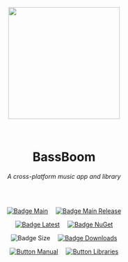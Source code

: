 
<div align = center>

<br>
<br>
    
<img
  src = 'https://cdn.jsdelivr.net/gh/Aptivi/BassBoom@main/BassBoom/OfficialAppIcon-BassBoom-512.png'
  width = 256
  align = center
/>

<br>

# BassBoom
    
*A cross-platform music app and library*

<br>
<br>

[![Badge Main]][Main]   
[![Badge Main Release]][Main Release]

[![Badge Latest]][Latest]   
[![Badge NuGet]][NuGet]

![Badge Size]   
[![Badge Downloads]][Releases]

[![Button Manual]][Manual]   
[![Button Libraries]][Libraries]

</div>
    
<br>

</div>


<!----------------------------------------------------------------------------->

[Releases]: https://github.com/Aptivi/BassBoom/releases
[Latest]: https://github.com/Aptivi/BassBoom/releases/latest
[NuGet]: https://www.nuget.org/packages/BassBoom/

[Main]: https://github.com/Aptivi/BassBoom/actions/workflows/build.yml
[Main Release]: https://github.com/Aptivi/BassBoom/actions/workflows/build-rel.yml

[Libraries]: https://aptivi.gitbook.io/bassboom-manual/project-dependencies
[Manual]: https://aptivi.gitbook.io/bassboom-manual/

<!----------------------------------[ Badges ]--------------------------------->

[Badge Downloads]: https://img.shields.io/github/downloads/Aptivi/BassBoom/total?color=217346&label=Downloads&style=for-the-badge&logoColor=white&logo=DocuSign&labelColor=2d9d5f
[Badge Latest]: https://img.shields.io/github/v/release/Aptivi/BassBoom?color=212121&include_prereleases&label=github&style=for-the-badge&logoColor=white&logo=AzureArtifacts&labelColor=303030
[Badge NuGet]: https://img.shields.io/nuget/vpre/BassBoom?color=012f52&style=for-the-badge&logoColor=white&logo=NuGet&labelColor=004880
[Badge Size]: https://img.shields.io/github/repo-size/Aptivi/BassBoom?color=bb4a28&label=size&logoColor=white&style=for-the-badge&logo=GoogleAnalytics&labelColor=E85C33

[Badge Main]: https://github.com/Aptivi/BassBoom/actions/workflows/build.yml/badge.svg
[Badge Main Release]: https://github.com/Aptivi/BassBoom/actions/workflows/build-rel.yml/badge.svg


<!---------------------------------[ Buttons ]--------------------------------->

[Button Libraries]: https://img.shields.io/badge/Libraries-EA8220?style=for-the-badge&logoColor=white&logo=AzureArtifacts
[Button Manual]: https://img.shields.io/badge/Docs-blueviolet?style=for-the-badge&logoColor=white&logo=GitBook

